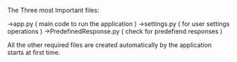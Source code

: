 The Three most Important files:

->app.py ( main code to run the application )
->settings.py ( for user settings operations )
->PredefinedResponse.py ( check for predefiend responses )

All the other required files are created automatically by the application starts at first time.
